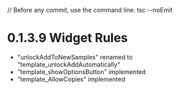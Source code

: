 // Before any commit, use the command line: tsc --noEmit

# 0.1.3.9 Widget Rules

- "unlockAddToNewSamples" renamed to "template_unlockAddAutomatically"
- "template_showOptionsButton" implemented
- "template_AllowCopies" implemented